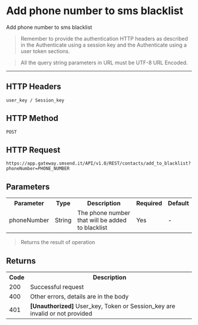 <h1>Add phone number to sms blacklist</h1>
<p>Add phone number to sms blacklist</p>
<blockquote>Remember to provide the authentication HTTP headers as described in the Authenticate using a session key and the Authenticate using a user token sections.</blockquote>
<blockquote>All the query string parameters in URL must be UTF-8 URL Encoded.</blockquote>
<hr>
<h2>HTTP Headers</h2>
<pre><code>user_key / Session_key</code></pre>
<h2>HTTP Method</h2>
<pre><code>POST</code></pre>
<h2>HTTP Request</h2>
<pre><code>https://app.gateway.smsend.it/API/v1.0/REST/contacts/add_to_blacklist?phoneNumber=PHONE_NUMBER</code></pre>
<h2>Parameters</h2>
<table>
								<tbody><tr>
								  <th>Parameter</th>
								  <th>Type</th>
								  <th>Description</th>
								  <th>Required</th>
								  <th>Default</th>
								</tr>
								<tr>
								<td>phoneNumber</td>
								<td>String</td>
								<td>The phone number that will be added to blacklist</td>
								<td>Yes</td>
								<td>-</td>
							</tr>
								</tbody></table>
								<blockquote>Returns the result of operation</blockquote>
<h2>Returns</h2>
<table>
							<tbody><tr>
							  <th>Code</th>
							  <th>Description</th>
							</tr>
							<tr>
								<td>200</td>
								<td>Successful request</td>
							</tr>
							<tr>
								<td>400</td>
								<td>Other errors, details are in the body</td>
							</tr>
								<tr>
								<td>401</td>
								<td><strong>[Unauthorized]</strong> User_key, Token or Session_key are invalid or not provided</td>
							</tr>
						</tbody></table>